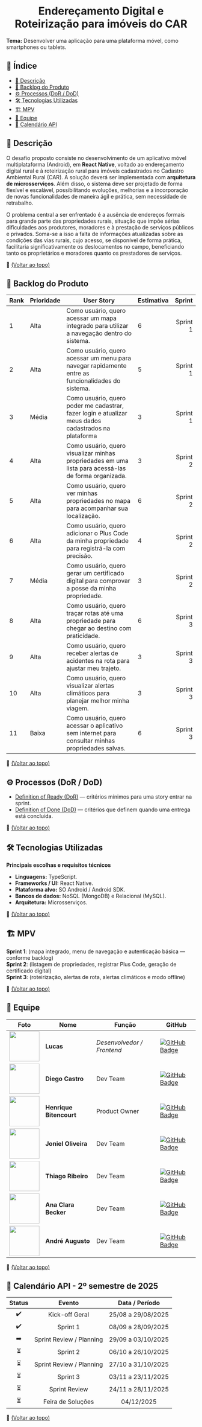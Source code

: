 <h1 align="center">Endereçamento Digital e Roteirização para imóveis do CAR</h1>

**Tema:** Desenvolver uma aplicação para uma plataforma móvel, como smartphones ou tablets.

## :bookmark_tabs: Índice
- [:scroll: Descrição](#scroll-descrição)  
- [:memo: Backlog do Produto](#memo-backlog-do-produto)  
- [:gear: Processos (DoR / DoD)](#gear-processos-dor--dod)  
- [:hammer_and_wrench: Tecnologias Utilizadas](#hammer_and_wrench-tecnologias-utilizadas)  
- [:building_construction: MPV](#building_construction-mpv)  
- [:busts_in_silhouette: Equipe](#busts_in_silhouette-equipe)  
- [:calendar: Calendário API](#calendar-calendário-api)  

## :scroll: Descrição
O desafio proposto consiste no desenvolvimento de um aplicativo móvel multiplataforma (Android), em **React Native**, voltado ao endereçamento digital rural e à roteirização rural para imóveis cadastrados no Cadastro Ambiental Rural (CAR). A solução deverá ser implementada com **arquitetura de microsserviços**. Além disso, o sistema deve ser projetado de forma flexível e escalável, possibilitando evoluções, melhorias e a incorporação de novas funcionalidades de maneira ágil e prática, sem necessidade de retrabalho.

O problema central a ser enfrentado é a ausência de endereços formais para grande parte das propriedades rurais, situação que impõe sérias dificuldades aos produtores, moradores e à prestação de serviços públicos e privados. Soma-se a isso a falta de informações atualizadas sobre as condições das vias rurais, cujo acesso, se disponível de forma prática, facilitaria significativamente os deslocamentos no campo, beneficiando tanto os proprietários e moradores quanto os prestadores de serviços.

:link: [(Voltar ao topo)](#bookmark_tabs-índice)

## :memo: Backlog do Produto

| **Rank** | **Prioridade** | **User Story** | **Estimativa** | **Sprint** |
|----------|----------------|----------------|----------------|-----------:|
| 1 | Alta | Como usuário, quero acessar um mapa integrado para utilizar a navegação dentro do sistema. | 6 | Sprint 1 |
| 2 | Alta | Como usuário, quero acessar um menu para navegar rapidamente entre as funcionalidades do sistema. | 5 | Sprint 1 |
| 3 | Média | Como usuário, quero poder me cadastrar, fazer login e atualizar meus dados cadastrados na plataforma | 3 | Sprint 1 |
| 4 | Alta | Como usuário, quero visualizar minhas propriedades em uma lista para acessá-las de forma organizada. | 3 | Sprint 2 |
| 5 | Alta | Como usuário, quero ver minhas propriedades no mapa para acompanhar sua localização. | 6 | Sprint 2 |
| 6 | Alta | Como usuário, quero adicionar o Plus Code da minha propriedade para registrá-la com precisão. | 4 | Sprint 2 |
| 7 | Média | Como usuário, quero gerar um certificado digital para comprovar a posse da minha propriedade. | 3 | Sprint 2 |
| 8 | Alta | Como usuário, quero traçar rotas até uma propriedade para chegar ao destino com praticidade. | 6 | Sprint 3 |
| 9 | Alta | Como usuário, quero receber alertas de acidentes na rota para ajustar meu trajeto. | 3 | Sprint 3 |
| 10 | Alta | Como usuário, quero visualizar alertas climáticos para planejar melhor minha viagem. | 3 | Sprint 3 |
| 11 | Baixa | Como usuário, quero acessar o aplicativo sem internet para consultar minhas propriedades salvas. | 6 | Sprint 3 |

:link: [(Voltar ao topo)](#bookmark_tabs-índice)

## :gear: Processos (DoR / DoD)
- [Definition of Ready (DoR)](documentos/DoR.md) — critérios mínimos para uma story entrar na sprint.  
- [Definition of Done (DoD)](documentos/DoD.md) — critérios que definem quando uma entrega está concluída.

:link: [(Voltar ao topo)](#bookmark_tabs-índice)

## :hammer_and_wrench: Tecnologias Utilizadas
**Principais escolhas e requisitos técnicos**
- **Linguagens:** TypeScript.  
- **Frameworks / UI:** React Native.  
- **Plataforma alvo:** SO Android / Android SDK.  
- **Bancos de dados:** NoSQL (MongoDB) e Relacional (MySQL).  
- **Arquitetura:** Microsserviços. 

:link: [(Voltar ao topo)](#bookmark_tabs-índice)

## :building_construction: MPV
**Sprint 1**: (mapa integrado, menu de navegação e autenticação básica — conforme backlog)  
**Sprint 2**: (listagem de propriedades, registrar Plus Code, geração de certificado digital)  
**Sprint 3**: (roteirização, alertas de rota, alertas climáticos e modo offline)

:link: [(Voltar ao topo)](#bookmark_tabs-índice)

## :busts_in_silhouette: Equipe

| Foto | Nome | Função | GitHub |
|------|------|--------|--------|
| <img src="https://github.com/user-attachments/assets/0c1c6586-c02d-44cc-9b16-9d0b4fddf90d" width="80" /> | **Lucas** | *Desenvolvedor / Frontend* | [![GitHub Badge](https://img.shields.io/badge/GitHub-111217?style=flat-square&logo=github&logoColor=white)](https://github.com/LucasCassiano1) |
| <img src="https://github.com/user-attachments/assets/76932cb1-a024-413e-b6c8-df1c124d6fbb" width="80" /> | **Diego Castro** | Dev Team | [![GitHub Badge](https://img.shields.io/badge/GitHub-111217?style=flat-square&logo=github&logoColor=white)](https://github.com/Diegocastro5) |
| <img src="https://github.com/user-attachments/assets/39f54291-4c1c-42c6-bcd6-e63627e748e6" width="80" /> | **Henrique Bitencourt** | Product Owner | [![GitHub Badge](https://img.shields.io/badge/GitHub-111217?style=flat-square&logo=github&logoColor=white)](https://github.com/hriquen) |
| <img src="https://github.com/user-attachments/assets/d792373f-3d37-4dd9-be8f-5ebe1413c646" width="80" /> | **Joniel Oliveira** | Dev Team | [![GitHub Badge](https://img.shields.io/badge/GitHub-111217?style=flat-square&logo=github&logoColor=white)](https://github.com/JonielOliveira) |
| <img src="https://github.com/user-attachments/assets/2bbe17aa-6241-4133-8c2b-79b22a12e0c7" width="80" /> | **Thiago Ribeiro** | Dev Team | [![GitHub Badge](https://img.shields.io/badge/GitHub-111217?style=flat-square&logo=github&logoColor=white)](https://github.com/yrnThiago) |
| <img src="https://github.com/user-attachments/assets/d4372590-8840-414c-b42c-3397b3a83dc2" width="80" /> | **Ana Clara Becker** | Dev Team | [![GitHub Badge](https://img.shields.io/badge/GitHub-111217?style=flat-square&logo=github&logoColor=white)](https://github.com/ninabtolo) |
| <img src="https://github.com/user-attachments/assets/a2c59847-0d99-45e5-8b9f-c94406f4de59" width="80" /> | **André Augusto** | Dev Team | [![GitHub Badge](https://img.shields.io/badge/GitHub-111217?style=flat-square&logo=github&logoColor=white)](https://github.com/andreN4vs) |


:link: [(Voltar ao topo)](#bookmark_tabs-índice)

## :calendar: Calendário API - 2º semestre de 2025

| Status | Evento | Data / Período |
|:------:|:------:|:--------------:|
| ✔️ | Kick-off Geral | 25/08 a 29/08/2025 |
| ✔️ | Sprint 1 | 08/09 a 28/09/2025 |
| ➡️ | Sprint Review / Planning | 29/09 a 03/10/2025 |
| ⏳ | Sprint 2 | 06/10 a 26/10/2025 |
| ⏳ | Sprint Review / Planning | 27/10 a 31/10/2025 |
| ⏳ | Sprint 3 | 03/11 a 23/11/2025 |
| ⏳ | Sprint Review | 24/11 a 28/11/2025 |
| ⏳ | Feira de Soluções | 04/12/2025 |

:link: [(Voltar ao topo)](#bookmark_tabs-índice)
